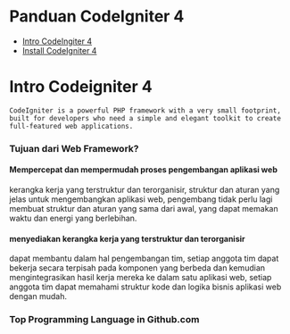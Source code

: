 # Panduan CodeIgniter 4
* [Intro CodeIngiter 4](http://https://github.com/irfanltf/README#intro-codeigniter-4)
* [Install CodeIgniter 4](https://github.com/irfanltf/README#install-codeigniter-4)

# Intro Codeigniter 4
```
CodeIgniter is a powerful PHP framework with a very small footprint,
built for developers who need a simple and elegant toolkit to create full-featured web applications.
```
### Tujuan dari Web Framework?
#### Mempercepat dan mempermudah proses pengembangan aplikasi web
kerangka kerja yang terstruktur dan terorganisir,  struktur dan aturan yang jelas untuk mengembangkan aplikasi web,
pengembang tidak perlu lagi membuat struktur dan aturan yang sama dari awal, yang dapat memakan waktu dan energi yang berlebihan.
#### menyediakan kerangka kerja yang terstruktur dan terorganisir
dapat membantu dalam hal pengembangan tim, setiap anggota tim dapat bekerja secara terpisah pada komponen yang berbeda
dan kemudian mengintegrasikan hasil kerja mereka ke dalam satu aplikasi web, setiap anggota tim dapat memahami struktur kode dan logika bisnis aplikasi web dengan mudah.

### Top Programming Language in Github.com




